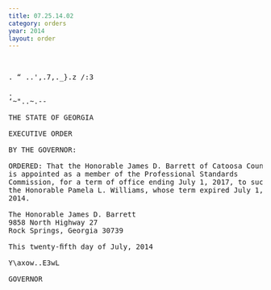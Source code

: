 ```yaml
---
title: 07.25.14.02
category: orders
year: 2014
layout: order
---
```


<pre>  

. “ ..',.7,._}.z /:3

.
‘~"..~.--

THE STATE OF GEORGIA

EXECUTIVE ORDER

BY THE GOVERNOR:

ORDERED: That the Honorable James D. Barrett of Catoosa County, Georgia,
is appointed as a member of the Professional Standards
Commission, for a term of office ending July 1, 2017, to succeed
the Honorable Pamela L. Williams, whose term expired July 1,
2014.

The Honorable James D. Barrett
9858 North Highway 27
Rock Springs, Georgia 30739

This twenty-ﬁfth day of July, 2014

Y\axow..E3wL

GOVERNOR

</pre>
